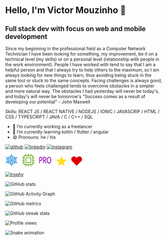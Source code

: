 # Hello, I'm Victor Mouzinho 👋
## Full stack dev with focus on web and mobile development
Since my beginning in the professional field as a Computer Network Technician I have been looking for something, my improvement, be it on a technical level (my skills) or on a personal level (relationship with people in the work environment).
People I have worked with tend to say that I am a helpful person and that I always try to help others to the maximum, so I am always looking for new things to learn, thus avoiding being stuck in the same tool or stuck to the same concepts.
Facing challenges is always good, a person who feels challenged tends to overcome obstacles in a simpler and more natural way. The obstacles I had yesterday will never be today's, and today's will never be tomorrow's
"Success comes as a result of developing our potential" - John Maxwell

Skills: REACT JS / REACT NATIVE / NODEJS / IONIC / JAVASCRIP / HTML / CSS / TYPESCRIPT / JAVA / C / C++ / SQL 

- 🔭 I’m currently working as a freelancer
- 🌱 I’m currently learning kotlin / flutter / angular
- 😄 Pronouns: he / his 


[<img src='https://cdn.jsdelivr.net/npm/simple-icons@3.0.1/icons/github.svg' alt='github' height='40'>](https://github.com/vicmouz)  [<img src='https://cdn.jsdelivr.net/npm/simple-icons@3.0.1/icons/linkedin.svg' alt='linkedin' height='40'>](https://www.linkedin.com/in/victor-mouzinho/)  [<img src='https://cdn.jsdelivr.net/npm/simple-icons@3.0.1/icons/instagram.svg' alt='instagram' height='40'>](https://www.instagram.com/vicmouz/)  

<a href='https://archiveprogram.github.com/'><img src='https://raw.githubusercontent.com/acervenky/animated-github-badges/master/assets/acbadge.gif' width='40' height='40'></a> <a href='https://docs.github.com/en/developers'><img src='https://raw.githubusercontent.com/acervenky/animated-github-badges/master/assets/devbadge.gif' width='40' height='40'></a> <a href='https://github.com/pricing'><img src='https://raw.githubusercontent.com/acervenky/animated-github-badges/master/assets/pro.gif' width='40' height='40'></a> <a href='https://stars.github.com/'><img src='https://raw.githubusercontent.com/acervenky/animated-github-badges/master/assets/starbadge.gif' width='35' height='35'></a> <a href='https://docs.github.com/en/github/supporting-the-open-source-community-with-github-sponsors'><img src='https://raw.githubusercontent.com/acervenky/animated-github-badges/master/assets/sponsorbadge.gif' width='35' height='35'></a> 

[![trophy](https://github-profile-trophy.vercel.app/?username=vicmouz)](https://github.com/ryo-ma/github-profile-trophy)

![GitHub stats](https://github-readme-stats.vercel.app/api?username=vicmouz&show_icons=true)  

![GitHub Activity Graph](https://activity-graph.herokuapp.com/graph?username=vicmouz)  

![GitHub metrics](https://metrics.lecoq.io/vicmouz)  

![GitHub streak stats](https://github-readme-streak-stats.herokuapp.com/?user=vicmouz)  

![Profile views](https://gpvc.arturio.dev/vicmouz)  

![Snake animation](https://github.com/seu-usuário-aqui/vicmouz/blob/output/github-contribution-grid-snake.svg)

